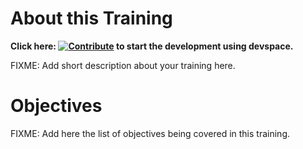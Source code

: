 # About this Training

**Click here: [![Contribute](https://www.eclipse.org/che/contribute.svg)](https://devspaces.apps.tools-na100.dev.ole.redhat.com/#https://github.com/RedHatQuickCourses/difference_AAP2.4_AAP2.5) to start the development using devspace.**

FIXME: Add short description about your training here.

# Objectives

FIXME: Add here the list of objectives being covered in this training.

